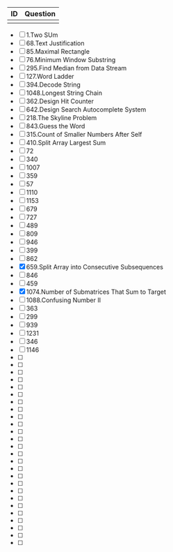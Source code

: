 | ID  | Question |
|:---:|:--------:|
| | |


- [ ] 1.Two SUm
- [ ] 68.Text Justification
- [ ] 85.Maximal Rectangle
- [ ] 76.Minimum Window Substring
- [ ] 295.Find Median from Data Stream
- [ ] 127.Word Ladder
- [ ] 394.Decode String
- [ ] 1048.Longest String Chain
- [ ] 362.Design Hit Counter
- [ ] 642.Design Search Autocomplete System
- [ ] 218.The Skyline Problem
- [ ] 843.Guess the Word
- [ ] 315.Count of Smaller Numbers After Self
- [ ] 410.Split Array Largest Sum
- [ ] 72
- [ ]  340
- [ ] 1007
- [ ] 359
- [ ] 57
- [ ] 1110
- [ ] 1153
- [ ] 679
- [ ] 727
- [ ] 489
- [ ] 809
- [ ] 946
- [ ] 399
- [ ] 862
- [x] 659.Split Array into Consecutive Subsequences
- [ ] 846  
- [ ] 459
- [x] 1074.Number of Submatrices That Sum to Target
- [ ] 1088.Confusing Number II
- [ ] 363
- [ ] 299
- [ ] 939
- [ ] 1231
- [ ] 346
- [ ] 1146
- [ ] 
- [ ] 
- [ ] 
- [ ] 
- [ ] 
- [ ] 
- [ ]  
- [ ] 
- [ ]  
- [ ] 
- [ ] 
- [ ] 
- [ ] 
- [ ] 
- [ ] 
- [ ] 
- [ ] 
- [ ] 
- [ ] 
- [ ] 
- [ ] 
- [ ] 
- [ ]  
- [ ] 
- [ ]  
- [ ] 
